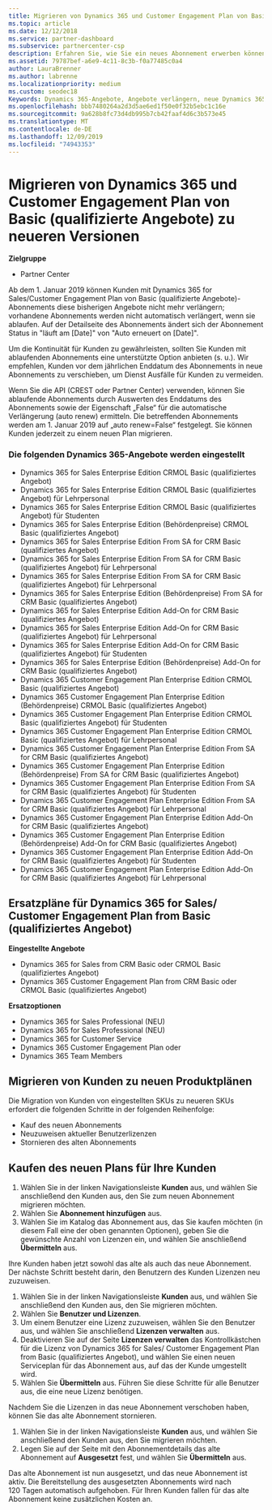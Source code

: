 ```yaml
---
title: Migrieren von Dynamics 365 und Customer Engagement Plan von Basic (qualifizierte Angebote) zu neueren Versionen | Partner Center
ms.topic: article
ms.date: 12/12/2018
ms.service: partner-dashboard
ms.subservice: partnercenter-csp
description: Erfahren Sie, wie Sie ein neues Abonnement erwerben können, bevor die vorhandenen ablaufen, Benutzerlizenzen neu zuweisen und dann das alte Abonnement kündigen.
ms.assetid: 79787bef-a6e9-4c11-8c3b-f0a77485c0a4
author: LauraBrenner
ms.author: labrenne
ms.localizationpriority: medium
ms.custom: seodec18
Keywords: Dynamics 365-Angebote, Angebote verlängern, neue Dynamics 365-SKUs
ms.openlocfilehash: bbb7480264a2d3d5ae6ed1f50e0f32b5ebc1c16e
ms.sourcegitcommit: 9a628b8fc73d4db995b7cb42faaf4d6c3b573e45
ms.translationtype: MT
ms.contentlocale: de-DE
ms.lasthandoff: 12/09/2019
ms.locfileid: "74943353"
---
```

# <a name="migrate-dynamics-365-and-customer-engagement-plan-from-basic-qualified-offers-to-newer-versions"></a>Migrieren von Dynamics 365 und Customer Engagement Plan von Basic (qualifizierte Angebote) zu neueren Versionen

**Zielgruppe**

-  Partner Center

Ab dem 1. Januar 2019 können Kunden mit Dynamics 365 for Sales/Customer Engagement Plan von Basic (qualifizierte Angebote)-Abonnements diese bisherigen Angebote nicht mehr verlängern; vorhandene Abonnements werden nicht automatisch verlängert, wenn sie ablaufen. Auf der Detailseite des Abonnements ändert sich der Abonnement Status in "läuft am [Date]" von "Auto erneuert on [Date]". 


Um die Kontinuität für Kunden zu gewährleisten, sollten Sie Kunden mit ablaufenden Abonnements eine unterstützte Option anbieten (s. u.). Wir empfehlen, Kunden vor dem jährlichen Enddatum des Abonnements in neue Abonnements zu verschieben, um Dienst Ausfälle für Kunden zu vermeiden.

Wenn Sie die API (CREST oder Partner Center) verwenden, können Sie ablaufende Abonnements durch Auswerten des Enddatums des Abonnements sowie der Eigenschaft „False“ für die automatische Verlängerung (auto renew) ermitteln. Die betreffenden Abonnements werden am 1. Januar 2019 auf „auto renew=False“ festgelegt. Sie können Kunden jederzeit zu einem neuen Plan migrieren. 

### <a name="the-dynamics-365-offers-being-retired"></a>Die folgenden Dynamics 365-Angebote werden eingestellt

- Dynamics 365 for Sales Enterprise Edition CRMOL Basic (qualifiziertes Angebot)
- Dynamics 365 for Sales Enterprise Edition CRMOL Basic (qualifiziertes Angebot) für Lehrpersonal
- Dynamics 365 for Sales Enterprise Edition CRMOL Basic (qualifiziertes Angebot) für Studenten
- Dynamics 365 for Sales Enterprise Edition (Behördenpreise) CRMOL Basic (qualifiziertes Angebot)
- Dynamics 365 for Sales Enterprise Edition From SA for CRM Basic (qualifiziertes Angebot)
- Dynamics 365 for Sales Enterprise Edition From SA for CRM Basic (qualifiziertes Angebot) für Lehrpersonal
- Dynamics 365 for Sales Enterprise Edition From SA for CRM Basic (qualifiziertes Angebot) für Lehrpersonal
- Dynamics 365 for Sales Enterprise Edition (Behördenpreise) From SA for CRM Basic (qualifiziertes Angebot)
- Dynamics 365 for Sales Enterprise Edition Add-On for CRM Basic (qualifiziertes Angebot)
- Dynamics 365 for Sales Enterprise Edition Add-On for CRM Basic (qualifiziertes Angebot) für Lehrpersonal
- Dynamics 365 for Sales Enterprise Edition Add-On for CRM Basic (qualifiziertes Angebot) für Studenten
- Dynamics 365 for Sales Enterprise Edition (Behördenpreise) Add-On for CRM Basic (qualifiziertes Angebot)
- Dynamics 365 Customer Engagement Plan Enterprise Edition CRMOL Basic (qualifiziertes Angebot)
- Dynamics 365 Customer Engagement Plan Enterprise Edition (Behördenpreise) CRMOL Basic (qualifiziertes Angebot)
- Dynamics 365 Customer Engagement Plan Enterprise Edition CRMOL Basic (qualifiziertes Angebot) für Studenten
- Dynamics 365 Customer Engagement Plan Enterprise Edition CRMOL Basic (qualifiziertes Angebot) für Lehrpersonal
- Dynamics 365 Customer Engagement Plan Enterprise Edition From SA for CRM Basic (qualifiziertes Angebot)
- Dynamics 365 Customer Engagement Plan Enterprise Edition (Behördenpreise) From SA for CRM Basic (qualifiziertes Angebot)
- Dynamics 365 Customer Engagement Plan Enterprise Edition From SA for CRM Basic (qualifiziertes Angebot) für Studenten
- Dynamics 365 Customer Engagement Plan Enterprise Edition From SA for CRM Basic (qualifiziertes Angebot) für Lehrpersonal
- Dynamics 365 Customer Engagement Plan Enterprise Edition Add-On for CRM Basic (qualifiziertes Angebot)
- Dynamics 365 Customer Engagement Plan Enterprise Edition (Behördenpreise) Add-On for CRM Basic (qualifiziertes Angebot)
- Dynamics 365 Customer Engagement Plan Enterprise Edition Add-On for CRM Basic (qualifiziertes Angebot) für Studenten
- Dynamics 365 Customer Engagement Plan Enterprise Edition Add-On for CRM Basic (qualifiziertes Angebot) für Lehrpersonal



## <a name="dynamics-365-for-sales-customer-engagement-plan-from-basic-qualified-offers-replacement-plans"></a>Ersatzpläne für Dynamics 365 for Sales/ Customer Engagement Plan from Basic (qualifiziertes Angebot)

**Eingestellte Angebote**   

- Dynamics 365 for Sales from CRM Basic oder CRMOL Basic (qualifiziertes Angebot)
- Dynamics 365 Customer Engagement Plan from CRM Basic oder CRMOL Basic (qualifiziertes Angebot)

**Ersatzoptionen**
- Dynamics 365 for Sales Professional (NEU)
- Dynamics 365 for Sales Professional (NEU)
- Dynamics 365 for Customer Service
- Dynamics 365 Customer Engagement Plan oder
- Dynamics 365 Team Members



## <a name="transition-customers-to-new-product-plans"></a>Migrieren von Kunden zu neuen Produktplänen

Die Migration von Kunden von eingestellten SKUs zu neueren SKUs erfordert die folgenden Schritte in der folgenden Reihenfolge:

- Kauf des neuen Abonnements
- Neuzuweisen aktueller Benutzerlizenzen
- Stornieren des alten Abonnements

## <a name="purchase-the-new-plan-for-your-customer"></a>Kaufen des neuen Plans für Ihre Kunden

1. Wählen Sie in der linken Navigationsleiste **Kunden** aus, und wählen Sie anschließend den Kunden aus, den Sie zum neuen Abonnement migrieren möchten.
2. Wählen Sie **Abonnement hinzufügen** aus.
3. Wählen Sie im Katalog das Abonnement aus, das Sie kaufen möchten (in diesem Fall eine der oben genannten Optionen), geben Sie die gewünschte Anzahl von Lizenzen ein, und wählen Sie anschließend **Übermitteln** aus. 

Ihre Kunden haben jetzt sowohl das alte als auch das neue Abonnement. Der nächste Schritt besteht darin, den Benutzern des Kunden Lizenzen neu zuzuweisen.

1. Wählen Sie in der linken Navigationsleiste **Kunden** aus, und wählen Sie anschließend den Kunden aus, den Sie migrieren möchten.
2. Wählen Sie **Benutzer und Lizenzen**.
3. Um einem Benutzer eine Lizenz zuzuweisen, wählen Sie den Benutzer aus, und wählen Sie anschließend **Lizenzen verwalten** aus. 
4. Deaktivieren Sie auf der Seite **Lizenzen verwalten** das Kontrollkästchen für die Lizenz von Dynamics 365 for Sales/ Customer Engagement Plan from Basic (qualifiziertes Angebot), und wählen Sie einen neuen Serviceplan für das Abonnement aus, auf das der Kunde umgestellt wird. 
5. Wählen Sie **Übermitteln** aus. Führen Sie diese Schritte für alle Benutzer aus, die eine neue Lizenz benötigen. 

Nachdem Sie die Lizenzen in das neue Abonnement verschoben haben, können Sie das alte Abonnement stornieren. 

1. Wählen Sie in der linken Navigationsleiste **Kunden** aus, und wählen Sie anschließend den Kunden aus, den Sie migrieren möchten.
2. Legen Sie auf der Seite mit den Abonnementdetails das alte Abonnement auf **Ausgesetzt** fest, und wählen Sie **Übermitteln** aus.

Das alte Abonnement ist nun ausgesetzt, und das neue Abonnement ist aktiv. Die Bereitstellung des ausgesetzten Abonnements wird nach 120 Tagen automatisch aufgehoben. Für Ihren Kunden fallen für das alte Abonnement keine zusätzlichen Kosten an.
 

 



